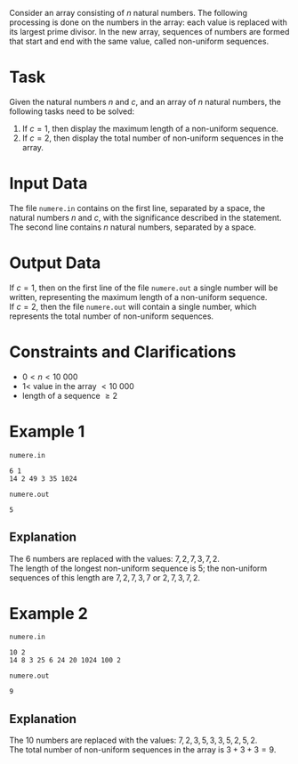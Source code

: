 Consider an array consisting of $n$ natural numbers. The following processing is done on the numbers in the array: each value is replaced with its largest prime divisor. In the new array, sequences of numbers are formed that start and end with the same value, called non-uniform sequences.

# Task

Given the natural numbers $n$ and $c$, and an array of $n$ natural numbers, the following tasks need to be solved: 
1. If $c=1$, then display the maximum length of a non-uniform sequence.
2. If $c=2$, then display the total number of non-uniform sequences in the array.

# Input Data

The file `numere.in` contains on the first line, separated by a space, the natural numbers $n$ and $c$, with the significance described in the statement. The second line contains $n$ natural numbers, separated by a space.

# Output Data

If $c=1$, then on the first line of the file `numere.out` a single number will be written, representing the maximum length of a non-uniform sequence.  
If $c=2$, then the file `numere.out` will contain a single number, which represents the total number of non-uniform sequences.

# Constraints and Clarifications

* $0 < n < 10 \ 000$
* $1 <$ value in the array $< 10 \ 000$
* length of a sequence $\geq 2$

# Example 1

`numere.in`
```
6 1
14 2 49 3 35 1024  
```

`numere.out`
```
5
```

## Explanation

The $6$ numbers are replaced with the values: $7, 2, 7, 3, 7, 2$.  
The length of the longest non-uniform sequence is $5$; the non-uniform sequences of this length are $7, 2, 7, 3, 7$ or $2, 7, 3, 7, 2$.

# Example 2

`numere.in`
```
10 2
14 8 3 25 6 24 20 1024 100 2
```

`numere.out`
```
9
```

## Explanation

The $10$ numbers are replaced with the values: $7, 2, 3, 5, 3, 3, 5, 2, 5, 2$.  
The total number of non-uniform sequences in the array is $3+3+3=9$.
